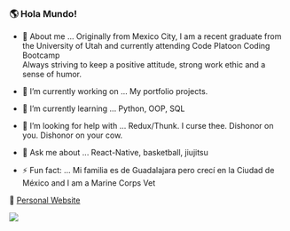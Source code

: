 ### 🌎 Hola Mundo! 
 
- 🦒 About me ...  Originally from Mexico City, I am a recent graduate from the University of Utah and currently attending Code Platoon Coding Bootcamp<br/>
                   Always striving to keep a positive attitude, strong work ethic and a sense of humor.
                   
- 🔭 I’m currently working on ...  My portfolio projects.
- 🌱 I’m currently learning ...    Python, OOP, SQL
- 🤔 I’m looking for help with ... Redux/Thunk. I curse thee. Dishonor on you. Dishonor on your cow.
- 💬 Ask me about ...              React-Native, basketball, jiujitsu  
- ⚡ Fun fact: ...                  Mi familia es de Guadalajara pero crecí en la Ciudad de México and I am a Marine Corps Vet 

🦒 [Personal Website](https://giraffecoder.com) <br/>


<a href="https://www.linkedin.com/in/cristian-baeza-1229b5126/">
    <img src="https://img.shields.io/badge/linkedin-%230077B5.svg?&style=for-the-badge&logo=linkedin&logoColor=white" />
  </a>
  
  
<!--
**Cristian-Baeza/Cristian-Baeza** is a ✨ _special_ ✨ repository because its `README.md` (this file) appears on your GitHub profile.

-->
